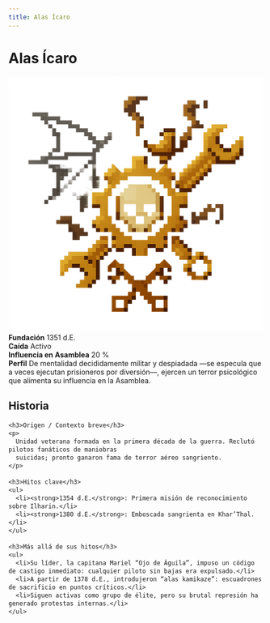 ```yaml
---
title: Alas Ícaro
---
```


<div class="faccion-page coalicion">
  <h1 class="faccion-title">Alas Ícaro</h1>

  <!-- 1. Imagen centrada -->
  <div class="faccion-image">
    <img src="../../../other/images/coalicion/Alasicaro.png" alt="Alas Ícaro">
  </div>

  <!-- 2. Metadatos en 2 columnas -->
  <div class="faccion-meta">
    <div class="meta-item">
      <strong>Fundación</strong>
      <span>1351&nbsp;d.E.</span>
    </div>
    <div class="meta-item">
      <strong>Caída</strong>
      <span>Activo</span>
    </div>
    <div class="meta-item">
      <strong>Influencia en Asamblea</strong>
      <span>20 %</span>
    </div>
    <div class="meta-item meta-align">
      <strong>Perfil</strong>
      <span>
        De mentalidad decididamente militar y despiadada —se especula que a veces ejecutan prisioneros por diversión—,
        ejercen un terror psicológico que alimenta su influencia en la Asamblea.
      </span>
    </div>
  </div>

  <!-- 3. Sección Historia -->
  <div class="faccion-history">
    <h2>Historia</h2>

    <h3>Origen / Contexto breve</h3>
    <p>
      Unidad veterana formada en la primera década de la guerra. Reclutó pilotos fanáticos de maniobras
      suicidas; pronto ganaron fama de terror aéreo sangriento.
    </p>

    <h3>Hitos clave</h3>
    <ul>
      <li><strong>1354 d.E.</strong>: Primera misión de reconocimiento sobre Ilharin.</li>
      <li><strong>1380 d.E.</strong>: Emboscada sangrienta en Khar’Thal.</li>
    </ul>

    <h3>Más allá de sus hitos</h3>
    <ul>
      <li>Su líder, la capitana Mariel “Ojo de Águila”, impuso un código de castigo inmediato: cualquier piloto sin bajas era expulsado.</li>
      <li>A partir de 1378 d.E., introdujeron “alas kamikaze”: escuadrones de sacrificio en puntos críticos.</li>
      <li>Siguen activas como grupo de élite, pero su brutal represión ha generado protestas internas.</li>
    </ul>
  </div>
</div>
